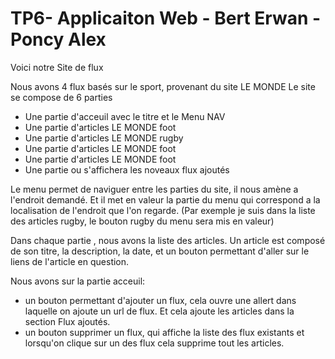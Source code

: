 # TP6- Applicaiton Web - Bert Erwan -Poncy Alex

Voici notre Site de flux

Nous avons 4 flux basés sur le sport, provenant du site LE MONDE
Le site se compose de 6 parties
- Une partie d'acceuil avec le titre et le Menu NAV
- Une partie d'articles LE MONDE foot
- Une partie d'articles LE MONDE rugby
- Une partie d'articles LE MONDE foot
- Une partie d'articles LE MONDE foot
- Une partie ou s'affichera les noveaux flux ajoutés 

Le menu permet de naviguer entre les parties du site, il nous amène a l'endroit demandé.
Et il met en valeur la partie du menu qui correspond a la localisation de l'endroit que l'on regarde.
(Par exemple je suis dans la liste des articles rugby, le bouton rugby du menu sera mis en valeur)

Dans chaque partie , nous avons la liste des articles.
Un article est composé de son titre, la description, la date, et un bouton permettant d'aller sur le liens de l'article en question.

Nous avons sur la partie acceuil:
- un bouton permettant d'ajouter un flux, cela ouvre une allert dans laquelle on ajoute un url de flux. Et cela ajoute les articles dans la section Flux ajoutés.
- un bouton supprimer un flux, qui affiche la liste des flux existants et lorsqu'on clique sur un des flux cela supprime tout les articles.



